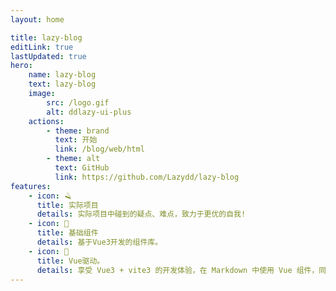 ```yaml
---
layout: home

title: lazy-blog
editLink: true
lastUpdated: true
hero:
    name: lazy-blog
    text: lazy-blog
    image:
        src: /logo.gif
        alt: ddlazy-ui-plus
    actions:
        - theme: brand
          text: 开始
          link: /blog/web/html
        - theme: alt
          text: GitHub
          link: https://github.com/Lazydd/lazy-blog
features:
    - icon: 🪒
      title: 实际项目
      details: 实际项目中碰到的疑点、难点，致力于更优的自我!
    - icon: 🧩
      title: 基础组件
      details: 基于Vue3开发的组件库。
    - icon: 🚀
      title: Vue驱动。
      details: 享受 Vue3 + vite3 的开发体验，在 Markdown 中使用 Vue 组件，同时可以使用 Vue 来开发自定义主题。
---
```

